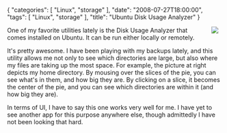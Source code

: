 {
    "categories": [
        "Linux", 
        "storage"
    ], 
    "date": "2008-07-27T18:00:00", 
    "tags": [
        "Linux", 
        "storage"
    ], 
    "title": "Ubuntu Disk Usage Analyzer"
}

<img src="http://www.michaeljaylissner.com/files/images/disk_usage-pic.png" hspace="10" align="right">One of my favorite utilities lately is the Disk Usage Analyzer that comes installed on Ubuntu. It can be run either locally or remotely. 

It's pretty awesome. I have been playing with my backups lately, and this utility allows me not only to see which directories are large, but also where my files are taking up the most space. For example, the picture at right depicts my home directory. By mousing over the slices of the pie, you can see what's in them, and how big they are. By clicking on a slice, it becomes the center of the pie, and you can see which directories are within it (and how big they are). 

In terms of UI, I have to say this one works very well for me. I have yet to see another app for this purpose anywhere else, though admittedly I have not been looking that hard.<!--break-->
